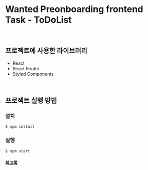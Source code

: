 # Wanted Preonboarding frontend Task - ToDoList

<br>

## 프로젝트에 사용한 라이브러리
- React
- React Router
- Styled Components

<br>

## 프로젝트 실행 방법

### 설치
```
$ npm install
```

### 실행
```
$ npm start
```

#### <a href="https://github.com/googoo81/TIL/blob/main/Memoir/WantedPreonboarding_memoir.md">회고록</a>
